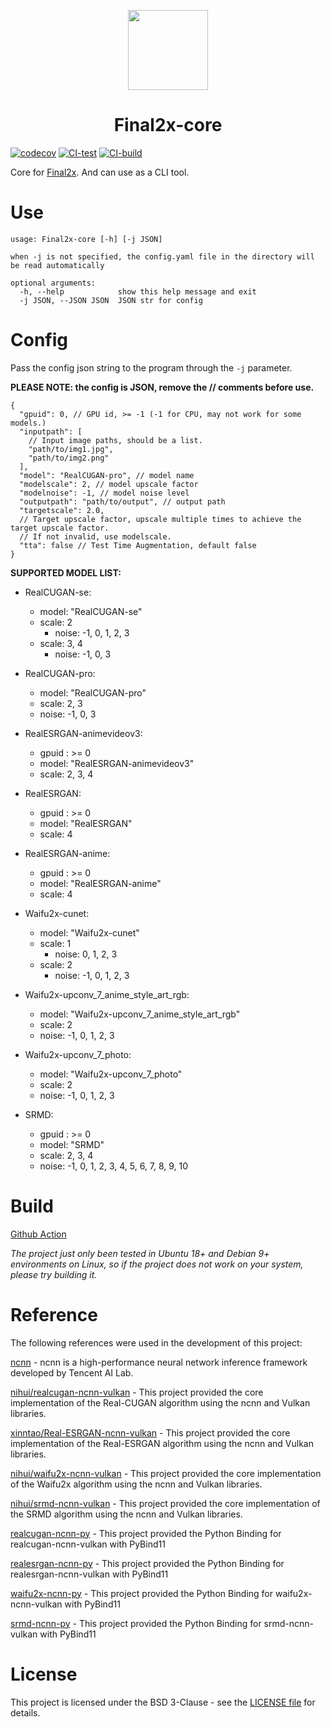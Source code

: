 <p align="center">

<img src="https://s2.loli.net/2023/06/19/547qRecHdnJIbKu.png" height="128">

</p>

<h1 align="center"> Final2x-core </h1>

[![codecov](https://codecov.io/gh/Tohrusky/Final2x-core/branch/main/graph/badge.svg?token=B2TNKYN4O4)](https://codecov.io/gh/Tohrusky/Final2x-core) [![CI-test](https://github.com/Tohrusky/Final2x-core/actions/workflows/CI-test.yml/badge.svg)](https://github.com/Tohrusky/Final2x-core/actions/workflows/CI-test.yml) [![CI-build](https://github.com/Tohrusky/Final2x-core/actions/workflows/CI-build.yml/badge.svg)](https://github.com/Tohrusky/Final2x-core/actions/workflows/CI-build.yml)

Core for [Final2x](https://github.com/Tohrusky/Final2x). And can use as a CLI tool.

# Use

```shell
usage: Final2x-core [-h] [-j JSON]

when -j is not specified, the config.yaml file in the directory will be read automatically

optional arguments:
  -h, --help            show this help message and exit
  -j JSON, --JSON JSON  JSON str for config

```

# Config

Pass the config json string to the program through the `-j` parameter.

**PLEASE NOTE: the config is JSON, remove the // comments before use.**

```
{
  "gpuid": 0, // GPU id, >= -1 (-1 for CPU, may not work for some models.)
  "inputpath": [
    // Input image paths, should be a list.
    "path/to/img1.jpg", 
    "path/to/img2.png"
  ],
  "model": "RealCUGAN-pro", // model name
  "modelscale": 2, // model upscale factor
  "modelnoise": -1, // model noise level
  "outputpath": "path/to/output", // output path
  "targetscale": 2.0, 
  // Target upscale factor, upscale multiple times to achieve the target upscale factor.
  // If not invalid, use modelscale.
  "tta": false // Test Time Augmentation, default false
}
```

**SUPPORTED MODEL LIST:**

- RealCUGAN-se:
    - model: "RealCUGAN-se"
    - scale: 2
        - noise: -1, 0, 1, 2, 3
    - scale: 3, 4
        - noise: -1, 0, 3

- RealCUGAN-pro:
    - model: "RealCUGAN-pro"
    - scale: 2, 3
    - noise: -1, 0, 3

- RealESRGAN-animevideov3:
    - gpuid : >= 0
    - model: "RealESRGAN-animevideov3"
    - scale: 2, 3, 4

- RealESRGAN:
    - gpuid : >= 0
    - model: "RealESRGAN"
    - scale: 4

- RealESRGAN-anime:
    - gpuid : >= 0
    - model: "RealESRGAN-anime"
    - scale: 4

- Waifu2x-cunet:
    - model: "Waifu2x-cunet"
    - scale: 1
        - noise: 0, 1, 2, 3
    - scale: 2
        - noise: -1, 0, 1, 2, 3

- Waifu2x-upconv_7_anime_style_art_rgb:
    - model: "Waifu2x-upconv_7_anime_style_art_rgb"
    - scale: 2
    - noise: -1, 0, 1, 2, 3

- Waifu2x-upconv_7_photo:
    - model: "Waifu2x-upconv_7_photo"
    - scale: 2
    - noise: -1, 0, 1, 2, 3

- SRMD:
    - gpuid : >= 0
    - model: "SRMD"
    - scale: 2, 3, 4
    - noise: -1, 0, 1, 2, 3, 4, 5, 6, 7, 8, 9, 10

# Build

[Github Action](https://github.com/Tohrusky/Final2x-core/actions/workflows/CI-build.yml)

*The project just only been tested in Ubuntu 18+ and Debian 9+ environments on Linux, so if the project does not work on
your system, please try building it.*

# Reference

The following references were used in the development of this project:

[ncnn](https://github.com/Tencent/ncnn) - ncnn is a high-performance neural network inference framework developed by
Tencent AI Lab.

[nihui/realcugan-ncnn-vulkan](https://github.com/nihui/realcugan-ncnn-vulkan) - This project provided the core
implementation of the Real-CUGAN algorithm using the ncnn and Vulkan libraries.

[xinntao/Real-ESRGAN-ncnn-vulkan](https://github.com/xinntao/Real-ESRGAN-ncnn-vulkan) - This project provided the core
implementation of the Real-ESRGAN algorithm using the ncnn and Vulkan
libraries.

[nihui/waifu2x-ncnn-vulkan](https://github.com/nihui/waifu2x-ncnn-vulkan) - This project provided the core
implementation of the Waifu2x algorithm using the ncnn and Vulkan libraries.

[nihui/srmd-ncnn-vulkan](https://github.com/nihui/srmd-ncnn-vulkan) - This project provided the core implementation of
the SRMD algorithm using the ncnn and Vulkan libraries.

[realcugan-ncnn-py](https://github.com/Tohrusky/realcugan-ncnn-py) - This project provided the Python Binding for
realcugan-ncnn-vulkan with PyBind11

[realesrgan-ncnn-py](https://github.com/Tohrusky/realesrgan-ncnn-py) - This project provided the Python Binding for
realesrgan-ncnn-vulkan with PyBind11

[waifu2x-ncnn-py](https://github.com/Tohrusky/waifu2x-ncnn-py) - This project provided the Python Binding for
waifu2x-ncnn-vulkan with PyBind11

[srmd-ncnn-py](https://github.com/Tohrusky/srmd-ncnn-py) - This project provided the Python Binding for srmd-ncnn-vulkan
with PyBind11

# License

This project is licensed under the BSD 3-Clause - see
the [LICENSE file](https://github.com/Tohrusky/Final2x-core/blob/main/LICENSE) for details.